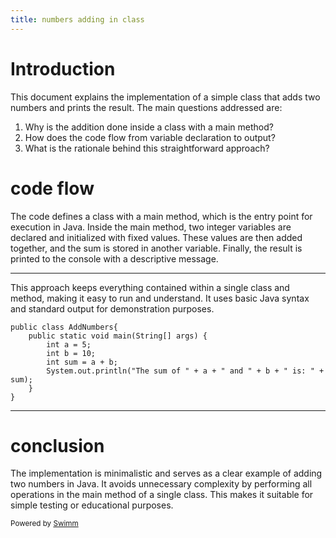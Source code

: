 ```yaml
---
title: numbers adding in class
---
```

# Introduction

This document explains the implementation of a simple class that adds two numbers and prints the result. The main questions addressed are:

1. Why is the addition done inside a class with a main method?
2. How does the code flow from variable declaration to output?
3. What is the rationale behind this straightforward approach?

# code flow

The code defines a class with a main method, which is the entry point for execution in Java. Inside the main method, two integer variables are declared and initialized with fixed values. These values are then added together, and the sum is stored in another variable. Finally, the result is printed to the console with a descriptive message.

<SwmSnippet path="/src/main/java/org/springframework/samples/petclinic/test.java" line="1">

---

This approach keeps everything contained within a single class and method, making it easy to run and understand. It uses basic Java syntax and standard output for demonstration purposes.

```
public class AddNumbers{
    public static void main(String[] args) {
        int a = 5;
        int b = 10;
        int sum = a + b;
        System.out.println("The sum of " + a + " and " + b + " is: " + sum);
    }
}
```

---

</SwmSnippet>

# conclusion

The implementation is minimalistic and serves as a clear example of adding two numbers in Java. It avoids unnecessary complexity by performing all operations in the main method of a single class. This makes it suitable for simple testing or educational purposes.

<SwmMeta version="3.0.0" repo-id="Z2l0aHViJTNBJTNBc3ByaW5nLXBldGNsaW5pYyUzQSUzQXVtYWxpbmdhc3dhbWk=" repo-name="spring-petclinic"><sup>Powered by [Swimm](https://app.swimm.io/)</sup></SwmMeta>
